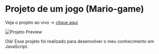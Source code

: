 # Projeto de um jogo (Mario-game)

Veja o projeto ao vivo -> [clique aqui](https://daniellinharess.github.io/Mario-Game/)

![Projeto Preview](https://daniellinharess.github.io/Mario-Game/)

Olá! Esse projeto foi realizado para desenvolver o meu conhecimento em JavaScript.
